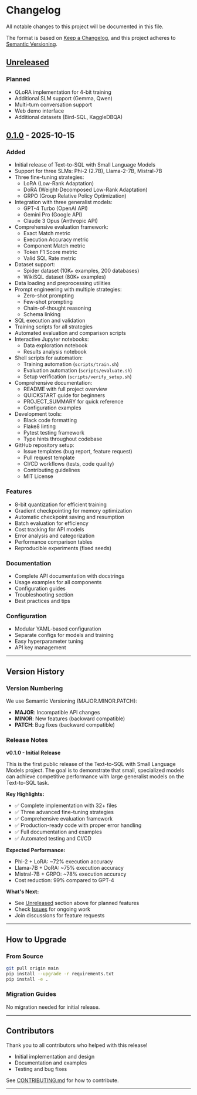 # Changelog

All notable changes to this project will be documented in this file.

The format is based on [Keep a Changelog](https://keepachangelog.com/en/1.0.0/),
and this project adheres to [Semantic Versioning](https://semver.org/spec/v2.0.0.html).

## [Unreleased]

### Planned
- QLoRA implementation for 4-bit training
- Additional SLM support (Gemma, Qwen)
- Multi-turn conversation support
- Web demo interface
- Additional datasets (Bird-SQL, KaggleDBQA)

## [0.1.0] - 2025-10-15

### Added
- Initial release of Text-to-SQL with Small Language Models
- Support for three SLMs: Phi-2 (2.7B), Llama-2-7B, Mistral-7B
- Three fine-tuning strategies:
  - LoRA (Low-Rank Adaptation)
  - DoRA (Weight-Decomposed Low-Rank Adaptation)
  - GRPO (Group Relative Policy Optimization)
- Integration with three generalist models:
  - GPT-4 Turbo (OpenAI API)
  - Gemini Pro (Google API)
  - Claude 3 Opus (Anthropic API)
- Comprehensive evaluation framework:
  - Exact Match metric
  - Execution Accuracy metric
  - Component Match metric
  - Token F1 Score metric
  - Valid SQL Rate metric
- Dataset support:
  - Spider dataset (10K+ examples, 200 databases)
  - WikiSQL dataset (80K+ examples)
- Data loading and preprocessing utilities
- Prompt engineering with multiple strategies:
  - Zero-shot prompting
  - Few-shot prompting
  - Chain-of-thought reasoning
  - Schema linking
- SQL execution and validation
- Training scripts for all strategies
- Automated evaluation and comparison scripts
- Interactive Jupyter notebooks:
  - Data exploration notebook
  - Results analysis notebook
- Shell scripts for automation:
  - Training automation (`scripts/train.sh`)
  - Evaluation automation (`scripts/evaluate.sh`)
  - Setup verification (`scripts/verify_setup.sh`)
- Comprehensive documentation:
  - README with full project overview
  - QUICKSTART guide for beginners
  - PROJECT_SUMMARY for quick reference
  - Configuration examples
- Development tools:
  - Black code formatting
  - Flake8 linting
  - Pytest testing framework
  - Type hints throughout codebase
- GitHub repository setup:
  - Issue templates (bug report, feature request)
  - Pull request template
  - CI/CD workflows (tests, code quality)
  - Contributing guidelines
  - MIT License

### Features
- 8-bit quantization for efficient training
- Gradient checkpointing for memory optimization
- Automatic checkpoint saving and resumption
- Batch evaluation for efficiency
- Cost tracking for API models
- Error analysis and categorization
- Performance comparison tables
- Reproducible experiments (fixed seeds)

### Documentation
- Complete API documentation with docstrings
- Usage examples for all components
- Configuration guides
- Troubleshooting section
- Best practices and tips

### Configuration
- Modular YAML-based configuration
- Separate configs for models and training
- Easy hyperparameter tuning
- API key management

---

## Version History

### Version Numbering

We use Semantic Versioning (MAJOR.MINOR.PATCH):
- **MAJOR**: Incompatible API changes
- **MINOR**: New features (backward compatible)
- **PATCH**: Bug fixes (backward compatible)

### Release Notes

**v0.1.0 - Initial Release**

This is the first public release of the Text-to-SQL with Small Language Models project. The goal is to demonstrate that small, specialized models can achieve competitive performance with large generalist models on the Text-to-SQL task.

**Key Highlights:**
- ✅ Complete implementation with 32+ files
- ✅ Three advanced fine-tuning strategies
- ✅ Comprehensive evaluation framework
- ✅ Production-ready code with proper error handling
- ✅ Full documentation and examples
- ✅ Automated testing and CI/CD

**Expected Performance:**
- Phi-2 + LoRA: ~72% execution accuracy
- Llama-7B + DoRA: ~75% execution accuracy
- Mistral-7B + GRPO: ~78% execution accuracy
- Cost reduction: 99% compared to GPT-4

**What's Next:**
- See [Unreleased] section above for planned features
- Check [Issues](https://github.com/SaniyaGapchup/TXT2SQL/issues) for ongoing work
- Join discussions for feature requests

---

## How to Upgrade

### From Source

```bash
git pull origin main
pip install --upgrade -r requirements.txt
pip install -e .
```

### Migration Guides

No migration needed for initial release.

---

## Contributors

Thank you to all contributors who helped with this release!

- Initial implementation and design
- Documentation and examples
- Testing and bug fixes

See [CONTRIBUTING.md](CONTRIBUTING.md) for how to contribute.

---

[Unreleased]: https://github.com/SaniyaGapchup/TXT2SQL/compare/v0.1.0...HEAD
[0.1.0]: https://github.com/SaniyaGapchup/TXT2SQL/releases/tag/v0.1.0
